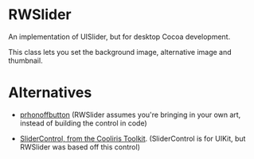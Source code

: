 RWSlider
==========

An implementation of UISlider, but for desktop Cocoa development.

This class lets you set the background image, alternative image and thumbnail.



Alternatives
=================

  * [prhonoffbutton](https://bitbucket.org/boredzo/prhonoffbutton)
   (RWSlider assumes you're bringing in your own art, instead of building the control in code)

  * [SliderControl, from the Cooliris Toolkit](http://code.google.com/p/cooliris-toolkit). (SliderControl is for UIKit, but RWSlider was based off this control)
